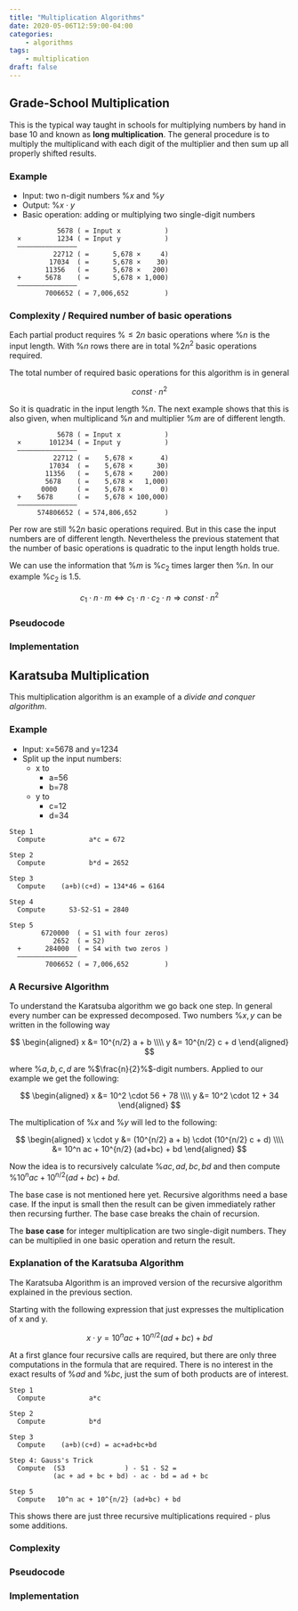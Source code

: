 ```yaml
---
title: "Multiplication Algorithms"
date: 2020-05-06T12:59:00-04:00
categories:
    - algorithms
tags:
    - multiplication
draft: false
---
```


## Grade-School Multiplication

This is the typical way taught in schools for multiplying numbers by hand in base 10 and known as **long multiplication**. The general procedure is to multiply the multiplicand with each digit of the multiplier and then sum up all properly shifted results. 

### Example

- Input: two n-digit numbers %$x%$ and %$y%$
- Output: %$x \cdot y%$
- Basic operation: adding or multiplying two single-digit numbers

```plaintext
            5678 ( = Input x           )
  ×         1234 ( = Input y           )
  ———————————————
           22712 ( =      5,678 ×     4)
          17034  ( =      5,678 ×    30)
         11356   ( =      5,678 ×   200)
  +      5678    ( =      5,678 × 1,000)
  ———————————————
         7006652 ( = 7,006,652         )
```

### Complexity / Required number of basic operations

Each partial product requires %$\leq 2n%$ basic operations where %$n%$ is the input length. With %$n%$ rows there are in total %$2n^2%$ basic operations required.

The total number of required basic operations for this algorithm is in general

$$
const \cdot n^2
$$

So it is quadratic in the input length %$n%$. The next example shows that this is also given, when multiplicand %$n%$ and multiplier %$m%$ are of different length.

```plaintext
            5678 ( = Input x           )
  ×       101234 ( = Input y           )
  ———————————————
           22712 ( =    5,678 ×       4) 
          17034  ( =    5,678 ×      30)
         11356   ( =    5,678 ×     200)
         5678    ( =    5,678 ×   1,000)
        0000     ( =    5,678 ×       0) 
  +    5678      ( =    5,678 × 100,000)
  ———————————————
       574806652 ( = 574,806,652       )
```

Per row are still %$2n%$ basic operations required. But in this case the input numbers are of different length. Nevertheless the previous statement that the number of basic operations is quadratic to the input length holds true.

We can use the information that %$m%$ is %$c_2%$ times larger then %$n%$. In our example %$c_2%$ is 1.5. 

$$
c_1 \cdot n \cdot m \Leftrightarrow c_1 \cdot n \cdot c_2 \cdot n \Rightarrow const \cdot n^2
$$

### Pseudocode

### Implementation

## Karatsuba Multiplication

This multiplication algorithm is an example of a _divide and conquer algorithm_. 

### Example

- Input: x=5678 and y=1234
- Split up the input numbers:
    - x to
        - a=56
        - b=78
    - y to
        - c=12
        - d=34

```plaintext
Step 1
  Compute           a*c = 672

Step 2
  Compute           b*d = 2652

Step 3
  Compute    (a+b)(c+d) = 134*46 = 6164

Step 4
  Compute      S3-S2-S1 = 2840

Step 5
        6720000  ( = S1 with four zeros)
           2652  ( = S2)
  +      284000  ( = S4 with two zeros )
  ———————————————
         7006652 ( = 7,006,652         )
```

### A Recursive Algorithm 

To understand the Karatsuba algorithm we go back one step. In general every number can be expressed decomposed. Two numbers %$x,y%$ can be written in the following way 

$$
\begin{aligned}
x &= 10^{n/2} a + b \\\\
y &= 10^{n/2} c + d
\end{aligned}
$$

where %$a,b,c,d%$ are %$\frac{n}{2}%$-digit numbers. Applied to our example we get the following:

$$
\begin{aligned}
x &= 10^2 \cdot 56 + 78 \\\\
y &= 10^2 \cdot 12 + 34
\end{aligned}
$$

The multiplication of %$x%$ and %$y%$ will led to the following:

$$
\begin{aligned}
x \cdot y &= (10^{n/2} a + b) \cdot (10^{n/2} c + d) \\\\
 &= 10^n ac + 10^{n/2} (ad+bc) + bd
\end{aligned}
$$

Now the idea is to recursively calculate %$ac,ad,bc,bd%$ and then compute %$10^n ac + 10^{n/2} (ad+bc) + bd%$.

The base case is not mentioned here yet. Recursive algorithms need a base case. If the input is small then the result can be given immediately rather then recursing further. The base case breaks the chain of recursion.

The **base case** for integer multiplication are two single-digit numbers. They can be multiplied in one basic operation and return the result.

### Explanation of the Karatsuba Algorithm

The Karatsuba Algorithm is an improved version of the recursive algorithm explained in the previous section.

Starting with the following expression that just expresses the multiplication of x and y.

$$
x \cdot y = 10^n ac + 10^{n/2} (ad+bc) + bd
$$

At a first glance four recursive calls are required, but there are only three computations in the formula that are required. There is no interest in the exact results of %$ad%$ and %$bc%$, just the sum of both products are of interest.


```plaintext
Step 1
  Compute           a*c

Step 2
  Compute           b*d

Step 3
  Compute    (a+b)(c+d) = ac+ad+bc+bd

Step 4: Gauss's Trick
  Compute  (S3               ) - S1 - S2 =
           (ac + ad + bc + bd) - ac - bd = ad + bc

Step 5
  Compute   10^n ac + 10^{n/2} (ad+bc) + bd
```

This shows there are just three recursive multiplications required - plus some additions. 

### Complexity

### Pseudocode

### Implementation

